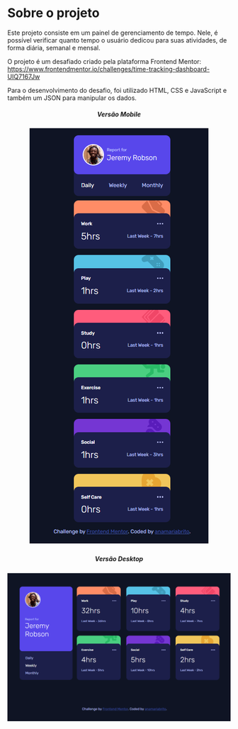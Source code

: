 
# Sobre o projeto 

Este projeto consiste em um painel de gerenciamento de tempo. Nele, é possível verificar quanto tempo o usuário dedicou para suas atividades, de forma diária, semanal e mensal. 

O projeto é um desafiado criado pela plataforma Frontend Mentor: https://www.frontendmentor.io/challenges/time-tracking-dashboard-UIQ7167Jw

Para o desenvolvimento do desafio, foi utilizado HTML, CSS e JavaScript e também um JSON para manipular os dados. 



<div align='center'>
<h5>Versão Mobile<h5>
<img src="./images/mobile-daily.png">


<h5>Versão Desktop<h5>
<img src="./images/desktop-weekly.png">

